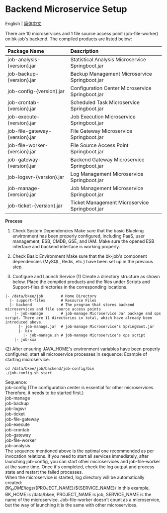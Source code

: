 ﻿# Backend Microservice Setup  

English | [简体中文](backend.md)

There are 10 microservices and 1 file source access point (job-file-worker) on bk-job's backend. The compiled products are listed below:

|Package Name | Description |
|:---- |:----|
job-analysis-{version}.jar | Statistical Analysis Microservice Springboot.jar 
job-backup-{version}.jar   | Backup Management Microservice Springboot.jar  
job-config-{version}.jar   | Configuration Center Microservice Springboot.jar  
job-crontab-{version}.jar  | Scheduled Task Microservice Springboot.jar  
job-execute-{version}.jar  | Job Execution Microservice Springboot.jar  
job-file-gateway-{version}.jar | File Gateway Microservice Springboot.jar  
job-file-worker-{version}.jar | File Source Access Point Springboot.jar  
job-gateway-{version}.jar | Backend Gateway Microservice Springboot.jar  
job-logsvr-{version}.jar | Log Management Microservice Springboot.jar  
job-manage-{version}.jar | Job Management Microservice Springboot.jar  
job-ticket-{version}.jar | Ticket Management Microservice Springboot.jar  

**Process**  
1. Check System Dependencies
Make sure that the basic Blueking environment has been properly configured, including PaaS, user management, ESB, CMDB, GSE, and IAM. Make sure the opened ESB interface and backend interface is working properly.

2. Check Basic Environment
Make sure that the bk-job's component dependencies (MySQL, Redis, etc.) have been set up in the previous step.

3. Configure and Launch Service
(1) Create a directory structure as shown below. Place the compiled products and the files under Scripts and Support-files directories in the corresponding locations.
```
|- /data/bkee/job        # Home Directory
  |- support-files       # Resource Files
  |- backend             # The program that stores backend microservices and file source access points
    |- job-manage        # job-manage Microservice Jar package and ops script. There are 11 directories in total, which have already been introduced above.
      |- job-manage.jar  # job-manage Microservice's SpringBoot.jar
      |- bin  
        |- job-manage.sh # job-manage Microservice's ops script
    |- job-xxx
```
(2) After ensuring JAVA_HOME's environment variables have been properly configured, start all microservice processes in sequence:
Example of starting microservice:
```shell script
cd /data/bkee/job/backend/job-config/bin
./job-config.sh start
```  

Sequence:  
job-config (The configuration center is essential for other microservices. Therefore, it needs to be started first.)  
job-manage  
job-backup  
job-logsvr  
job-ticket  
job-file-gateway  
job-execute  
job-crontab  
job-gateway  
job-file-worker  
job-analysis  
The sequence mentioned above is the optimal one recommended as per invocation relations. If you need to start all services immediately, after launching job-config, you can start other microservices and job-file-worker at the same time. Once it's completed, check the log output and process state and restart the failed processes.  
When the microservice is started, log directory will be automatically created:  
${BK_HOME}/logs/${PROJECT_NAME}/${SERVICE_NAME}/
In this example, BK_HOME is /data/bkee, PROJECT_NAME is job, SERVICE_NAME is the name of the microservice. Job-file-worker doesn't count as a microservice, but the way of launching it is the same with other microservices.  
